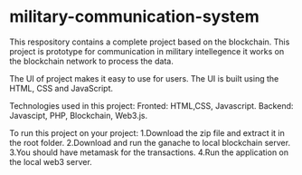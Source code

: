 # military-communication-system

 This respository contains a complete project based on the blockchain. This project is prototype for communication in military intellegence it works on the blockchain network to process the data.

 The UI of project makes it easy to  use for users. The UI is built using the HTML, CSS and JavaScript.

 Technologies used in this project:
 Fronted: HTML,CSS, Javascript.
 Backend: Javascipt, PHP, Blockchain, Web3.js.

 To run this project on your project:
 1.Download the zip file and extract it in the root folder.
 2.Download and run the ganache to local blockchain server.
 3.You should have metamask for the transactions.
 4.Run the application on the local web3 server.
 
 

